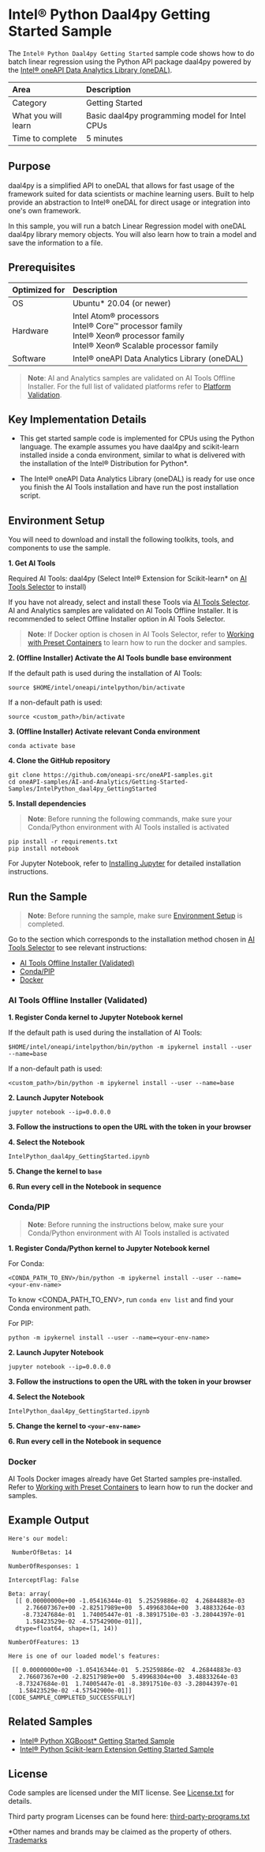 # Intel® Python Daal4py Getting Started Sample

The `Intel® Python Daal4py Getting Started` sample code shows how to do batch linear regression using the Python API package daal4py powered by the [Intel® oneAPI Data Analytics Library (oneDAL)](https://software.intel.com/content/www/us/en/develop/tools/oneapi/components/onedal.html).

| Area                   | Description
| :---                   | :---
| Category               | Getting Started
| What you will learn    | Basic daal4py programming model for Intel CPUs
| Time to complete       | 5 minutes


## Purpose

daal4py is a simplified API to oneDAL that allows for fast usage of the framework suited for data scientists or machine learning users. Built to help provide an abstraction to Intel® oneDAL for direct usage or integration into one's own framework.

In this sample, you will run a batch Linear Regression model with oneDAL daal4py library memory objects. You will also learn how to train a model and save the information to a file.

## Prerequisites

| Optimized for           | Description
| :---                    | :---
| OS                      | Ubuntu* 20.04 (or newer)
| Hardware                | Intel Atom® processors <br> Intel® Core™ processor family <br> Intel® Xeon® processor family <br> Intel® Xeon® Scalable processor family
| Software                | Intel® oneAPI Data Analytics Library (oneDAL)
> **Note**: AI and Analytics samples are validated on AI Tools Offline Installer. For the full list of validated platforms refer to [Platform Validation](https://github.com/oneapi-src/oneAPI-samples/tree/master?tab=readme-ov-file#platform-validation).

## Key Implementation Details

- This get started sample code is implemented for CPUs using the Python language. The example assumes you have daal4py and scikit-learn installed inside a conda environment, similar to what is delivered with the installation of the Intel® Distribution for Python*.

- The Intel® oneAPI Data Analytics Library (oneDAL) is ready for use once you finish the AI Tools installation and have run the post installation script.

## Environment Setup

You will need to download and install the following toolkits, tools, and components to use the sample.

**1. Get AI Tools**


Required AI Tools: daal4py (Select Intel® Extension for Scikit-learn* on [AI Tools Selector](https://www.intel.com/content/www/us/en/developer/topic-technology/artificial-intelligence/frameworks-tools-selector.html) to install)


If you have not already, select and install these Tools via [AI Tools Selector](https://www.intel.com/content/www/us/en/developer/topic-technology/artificial-intelligence/frameworks-tools-selector.html). AI and Analytics samples are validated on AI Tools Offline Installer. It is recommended to select Offline Installer option in AI Tools Selector.

>**Note**: If Docker option is chosen in AI Tools Selector, refer to [Working with Preset Containers](https://github.com/intel/ai-containers/tree/main/preset) to learn how to run the docker and samples.

**2. (Offline Installer) Activate the AI Tools bundle base environment**

If the default path is used during the installation of AI Tools:
```
source $HOME/intel/oneapi/intelpython/bin/activate
```
If a non-default path is used:
```
source <custom_path>/bin/activate
```
 
**3. (Offline Installer) Activate relevant Conda environment**
<!-- specify relevant conda environment name in Offline Installer for this sample -->
```
conda activate base
``` 

**4. Clone the GitHub repository**
<!-- for oneapi-samples: git clone https://github.com/oneapi-src/oneAPI-samples.git
cd oneAPI-samples/AI-and-Analytics/<samples-folder>/<individual-sample-folder> -->
<!-- for migrated samples - provide git clone command for individual repo and cd to sample dir --> 
``` 
git clone https://github.com/oneapi-src/oneAPI-samples.git
cd oneAPI-samples/AI-and-Analytics/Getting-Started-Samples/IntelPython_daal4py_GettingStarted
```

**5. Install dependencies**
<!-- It is required to have requirement.txt file in sample dir. It should list additional libraries, such as matplotlib, ipykernel etc. -->
>**Note**: Before running the following commands, make sure your Conda/Python environment with AI Tools installed is activated

```
pip install -r requirements.txt
pip install notebook
``` 
For Jupyter Notebook, refer to [Installing Jupyter](https://jupyter.org/install) for detailed installation instructions.

## Run the Sample
>**Note**: Before running the sample, make sure [Environment Setup](https://github.com/oneapi-src/oneAPI-samples/tree/master/AI-and-Analytics/Getting-Started-Samples/INC-Quantization-Sample-for-PyTorch#environment-setup) is completed.

Go to the section which corresponds to the installation method chosen in [AI Tools Selector](https://www.intel.com/content/www/us/en/developer/topic-technology/artificial-intelligence/frameworks-tools-selector.html) to see relevant instructions:
* [AI Tools Offline Installer (Validated)](#ai-tools-offline-installer-validated)
* [Conda/PIP](#condapip) 
* [Docker](#docker)

### AI Tools Offline Installer (Validated)  

**1. Register Conda kernel to Jupyter Notebook kernel**

If the default path is used during the installation of AI Tools:
```
$HOME/intel/oneapi/intelpython/bin/python -m ipykernel install --user --name=base
```
If a non-default path is used:
```
<custom_path>/bin/python -m ipykernel install --user --name=base
```

**2. Launch Jupyter Notebook** 
<!-- add other flags to jupyter notebook command if needed, such as port 8888 or allow-root -->
```
jupyter notebook --ip=0.0.0.0
```
**3. Follow the instructions to open the URL with the token in your browser**

**4. Select the Notebook**
```
IntelPython_daal4py_GettingStarted.ipynb
```
**5. Change the kernel to `base`**
 
**6. Run every cell in the Notebook in sequence**

### Conda/PIP
> **Note**: Before running the instructions below, make sure your Conda/Python environment with AI Tools installed is activated

**1. Register Conda/Python kernel to Jupyter Notebook kernel** 
<!-- keep placeholders in this step, user could use any name for Conda/PIP env -->
For Conda:
```
<CONDA_PATH_TO_ENV>/bin/python -m ipykernel install --user --name=<your-env-name>
```
To know <CONDA_PATH_TO_ENV>, run `conda env list` and find your Conda environment path.

For PIP:
```
python -m ipykernel install --user --name=<your-env-name>
```
**2. Launch Jupyter Notebook**
<!-- add other flags to jupyter notebook command if needed, such as port 8888 or allow-root --> 
```
jupyter notebook --ip=0.0.0.0
```
**3. Follow the instructions to open the URL with the token in your browser**

**4. Select the Notebook**
```
IntelPython_daal4py_GettingStarted.ipynb
```
**5. Change the kernel to `<your-env-name>`**
<!-- leave <your-env-name> as a placeholder as user could choose any name for the env -->

**6. Run every cell in the Notebook in sequence**

### Docker
AI Tools Docker images already have Get Started samples pre-installed. Refer to [Working with Preset Containers](https://github.com/intel/ai-containers/tree/main/preset) to learn how to run the docker and samples.

## Example Output

```
Here's our model:

 NumberOfBetas: 14

NumberOfResponses: 1

InterceptFlag: False

Beta: array(
  [[ 0.00000000e+00 -1.05416344e-01  5.25259886e-02  4.26844883e-03
     2.76607367e+00 -2.82517989e+00  5.49968304e+00  3.48833264e-03
    -8.73247684e-01  1.74005447e-01 -8.38917510e-03 -3.28044397e-01
     1.58423529e-02 -4.57542900e-01]],
  dtype=float64, shape=(1, 14))

NumberOfFeatures: 13

Here is one of our loaded model's features:

 [[ 0.00000000e+00 -1.05416344e-01  5.25259886e-02  4.26844883e-03
   2.76607367e+00 -2.82517989e+00  5.49968304e+00  3.48833264e-03
  -8.73247684e-01  1.74005447e-01 -8.38917510e-03 -3.28044397e-01
   1.58423529e-02 -4.57542900e-01]]
[CODE_SAMPLE_COMPLETED_SUCCESSFULLY]
```
## Related Samples

* [Intel® Python XGBoost* Getting Started Sample](https://github.com/oneapi-src/oneAPI-samples/tree/master/AI-and-Analytics/Getting-Started-Samples/IntelPython_XGBoost_GettingStarted)
* [Intel® Python Scikit-learn Extension Getting Started Sample](https://github.com/oneapi-src/oneAPI-samples/tree/master/AI-and-Analytics/Getting-Started-Samples/Intel_Extension_For_SKLearn_GettingStarted#intel-python-scikit-learn-extension-getting-started-sample)

## License

Code samples are licensed under the MIT license. See
[License.txt](https://github.com/oneapi-src/oneAPI-samples/blob/master/License.txt)
for details.

Third party program Licenses can be found here:
[third-party-programs.txt](https://github.com/oneapi-src/oneAPI-samples/blob/master/third-party-programs.txt)

*Other names and brands may be claimed as the property of others. [Trademarks](https://www.intel.com/content/www/us/en/legal/trademarks.html)
